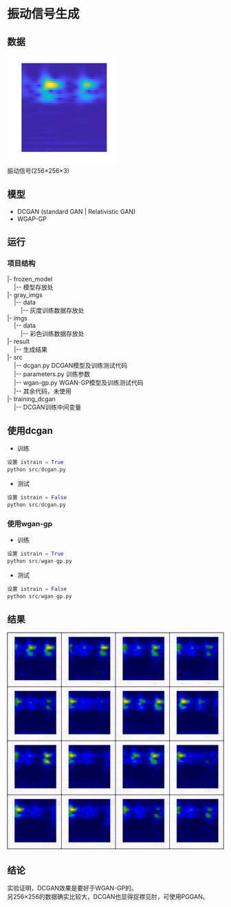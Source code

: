 # 振动信号生成
## 数据
![振动信号数据](imgs/data/img_0.png)  
振动信号(256×256×3)  
## 模型
- DCGAN (standard GAN | Relativistic GAN)
- WGAP-GP
## 运行

### 项目结构
|- frozen_model  
&nbsp;&nbsp;&nbsp;&nbsp;|-- 模型存放处  
|- gray_imgs         
&nbsp;&nbsp;&nbsp;&nbsp;|-- data  
&nbsp;&nbsp;&nbsp;&nbsp;&nbsp;&nbsp;&nbsp;&nbsp;|-- 灰度训练数据存放处  
|- imgs     
&nbsp;&nbsp;&nbsp;&nbsp;|-- data  
&nbsp;&nbsp;&nbsp;&nbsp;&nbsp;&nbsp;&nbsp;&nbsp;|-- 彩色训练数据存放处  
|- result  
&nbsp;&nbsp;&nbsp;&nbsp;|-- 生成结果  
|- src  
&nbsp;&nbsp;&nbsp;&nbsp;|-- dcgan.py DCGAN模型及训练测试代码  
&nbsp;&nbsp;&nbsp;&nbsp;|-- parameters.py 训练参数  
&nbsp;&nbsp;&nbsp;&nbsp;|-- wgan-gp.py WGAN-GP模型及训练测试代码  
&nbsp;&nbsp;&nbsp;&nbsp;|-- 其余代码，未使用   
|- training_dcgan  
&nbsp;&nbsp;&nbsp;&nbsp;|-- DCGAN训练中间变量
## 使用dcgan
- 训练  
```python
设置 istrain = True  
python src/dcgan.py
```
- 测试
```python
设置 istrain = False  
python src/dcgan.py
```

### 使用wgan-gp
- 训练  
```python
设置 istrain = True  
python src/wgan-gp.py
```
- 测试
```python
设置 istrain = False  
python src/wgan-gp.py
```

## 结果
![](training_dcgan/img_generated_epoch_110.png)

## 结论
实验证明，DCGAN效果是要好于WGAN-GP的。   
另256×256的数据确实比较大，DCGAN也显得捉襟见肘，可使用PGGAN。